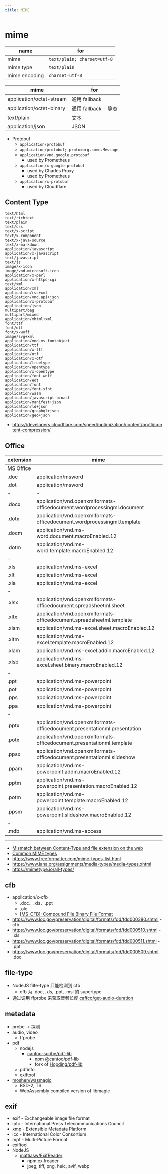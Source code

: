 ```yaml
---
title: MIME
---
```


# mime

| name          | for                         |
| ------------- | --------------------------- |
| mime          | `text/plain; charset=utf-8` |
| mime type     | `text/plain`                |
| mime encoding | `charset=utf-8`             |

| mime                     | for                  |
| ------------------------ | -------------------- |
| application/octet-stream | 通用 fallback        |
| application/octet-binary | 通用 fallback - 静态 |
| text/plain               | 文本                 |
| application/json         | JSON                 |

- Protobuf
  - `application/protobuf`
  - `application/protobuf; proto=org.some.Message`
  - `application/vnd.google.protobuf`
    - used by Prometheus
  - `application/x-google-protobuf`
    - used by Charles Proxy
    - used by Prometheus
  - `application/x-protobuf`
    - used by Cloudflare

## Content Type

```
text/html
text/richtext
text/plain
text/css
text/x-script
text/x-component
text/x-java-source
text/x-markdown
application/javascript
application/x-javascript
text/javascript
text/js
image/x-icon
image/vnd.microsoft.icon
application/x-perl
application/x-httpd-cgi
text/xml
application/xml
application/rss+xml
application/vnd.api+json
application/x-protobuf
application/json
multipart/bag
multipart/mixed
application/xhtml+xml
font/ttf
font/otf
font/x-woff
image/svg+xml
application/vnd.ms-fontobject
application/ttf
application/x-ttf
application/otf
application/x-otf
application/truetype
application/opentype
application/x-opentype
application/font-woff
application/eot
application/font
application/font-sfnt
application/wasm
application/javascript-binast
application/manifest+json
application/ld+json
application/graphql+json
application/geo+json
```

- https://developers.cloudflare.com/speed/optimization/content/brotli/content-compression/

## Office

| extension | mime                                                                      |
| --------- | ------------------------------------------------------------------------- |
| MS Office |
| .doc      | application/msword                                                        |
| .dot      | application/msword                                                        |
| -         | -                                                                         |
| .docx     | application/vnd.openxmlformats-officedocument.wordprocessingml.document   |
| .dotx     | application/vnd.openxmlformats-officedocument.wordprocessingml.template   |
| .docm     | application/vnd.ms-word.document.macroEnabled.12                          |
| .dotm     | application/vnd.ms-word.template.macroEnabled.12                          |
| -         |
| .xls      | application/vnd.ms-excel                                                  |
| .xlt      | application/vnd.ms-excel                                                  |
| .xla      | application/vnd.ms-excel                                                  |
| -         |
| .xlsx     | application/vnd.openxmlformats-officedocument.spreadsheetml.sheet         |
| .xltx     | application/vnd.openxmlformats-officedocument.spreadsheetml.template      |
| .xlsm     | application/vnd.ms-excel.sheet.macroEnabled.12                            |
| .xltm     | application/vnd.ms-excel.template.macroEnabled.12                         |
| .xlam     | application/vnd.ms-excel.addin.macroEnabled.12                            |
| .xlsb     | application/vnd.ms-excel.sheet.binary.macroEnabled.12                     |
| -         |
| .ppt      | application/vnd.ms-powerpoint                                             |
| .pot      | application/vnd.ms-powerpoint                                             |
| .pps      | application/vnd.ms-powerpoint                                             |
| .ppa      | application/vnd.ms-powerpoint                                             |
| -         |
| .pptx     | application/vnd.openxmlformats-officedocument.presentationml.presentation |
| .potx     | application/vnd.openxmlformats-officedocument.presentationml.template     |
| .ppsx     | application/vnd.openxmlformats-officedocument.presentationml.slideshow    |
| .ppam     | application/vnd.ms-powerpoint.addin.macroEnabled.12                       |
| .pptm     | application/vnd.ms-powerpoint.presentation.macroEnabled.12                |
| .potm     | application/vnd.ms-powerpoint.template.macroEnabled.12                    |
| .ppsm     | application/vnd.ms-powerpoint.slideshow.macroEnabled.12                   |
| -         |
| .mdb      | application/vnd.ms-access                                                 |

---

- [Mismatch between Content-Type and file extension on the web](https://github.com/tc39/proposal-import-assertions/blob/master/content-type-vs-file-extension.md)
- [Common MIME types](https://developer.mozilla.org/en-US/docs/Web/HTTP/Basics_of_HTTP/MIME_types/Common_types)
- https://www.freeformatter.com/mime-types-list.html
- https://www.iana.org/assignments/media-types/media-types.xhtml
- https://mimetype.io/all-types/

## cfb

- application/x-cfb
  - .doc、.xls、.ppt
  - .ole
  - [[MS-CFB]: Compound File Binary File Format](https://learn.microsoft.com/en-us/openspecs/windows_protocols/ms-cfb/53989ce4-7b05-4f8d-829b-d08d6148375b)
- https://www.loc.gov/preservation/digital/formats/fdd/fdd000380.shtml - cfb
- https://www.loc.gov/preservation/digital/formats/fdd/fdd000510.shtml - .xls
- https://www.loc.gov/preservation/digital/formats/fdd/fdd000511.shtml - .ppt
- https://www.loc.gov/preservation/digital/formats/fdd/fdd000509.shtml - .doc

## file-type

- NodeJS filte-type 只能检测到 cfb
  - cfb 为 .doc, .xls, .ppt, .msi 的 supertype
- 通过调用 ffprobe 来获取音频长度 [caffco/get-audio-duration](https://github.com/caffco/get-audio-duration)

## metadata

- probe -> 探测
- audio, video
  - ffprobe
- pdf
  - nodejs
    - [cantoo-scribe/pdf-lib](https://github.com/cantoo-scribe/pdf-lib)
      - npm @cantoo/pdf-lib
      - fork of [Hopding/pdf-lib](https://github.com/Hopding/pdf-lib)
  - pdfinfo
  - exiftool
- [moshen/wasmagic](https://github.com/moshen/wasmagic)
  - BSD-2, TS
  - WebAssembly compiled version of libmagic

## exif

- exif - Exchangeable image file format
- iptc - International Press Telecommunications Council
- xmp - Extensible Metadata Platform
- icc - International Color Consortium
- mpf - Multi-Picture Format
- exiftool
- NodeJS
  - [mattiasw/ExifReader](https://github.com/mattiasw/ExifReader)
    - npm:exifreader
    - jpeg, tiff, png, heic, avif, webp

